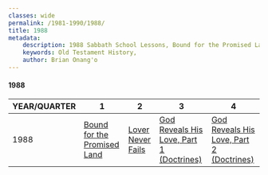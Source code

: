 ```yaml
---
classes: wide
permalink: /1981-1990/1988/
title: 1988
metadata:
    description: 1988 Sabbath School Lessons, Bound for the Promised Land, Lover Never Fails, God Reveals His Love, Part 1 (Doctrines), God Reveals His Love, Part 2 (Doctrines)
    keywords: Old Testament History,
    author: Brian Onang'o
---
```


#### 1988

YEAR/QUARTER |   1  | 2| 3| 4
-------------|------------|---|--|---
1988   |  [Bound for the Promised Land](/1981-1990/1988/quarter1) | [Lover Never Fails](/1981-1990/1988/quarter2) | [God Reveals His Love, Part 1 (Doctrines)](/1981-1990/1988/quarter3) | [God Reveals His Love, Part 2 (Doctrines)](/1981-1990/1988/quarter4) |
 